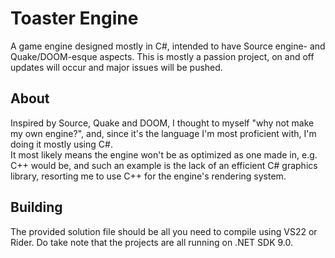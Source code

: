 # Toaster Engine
A game engine designed mostly in C#, intended to have Source engine- and Quake/DOOM-esque aspects. This is mostly a passion project, on and off updates will occur and major issues will be pushed.

## About
Inspired by Source, Quake and DOOM, I thought to myself "why not make my own engine?", and, since it's the language I'm most proficient with, I'm doing it mostly using C#. \
It most likely means the engine won't be as optimized as one made in, e.g. C++ would be, and such an example is the lack of an efficient C# graphics library, resorting me to use C++ for the engine's rendering system.

## Building
The provided solution file should be all you need to compile using VS22 or Rider. Do take note that the projects are all running on .NET SDK 9.0.
